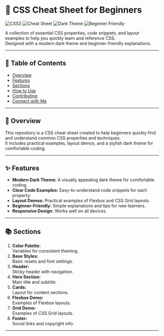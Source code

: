 # 🎨 CSS Cheat Sheet for Beginners

![CSS3](https://img.shields.io/badge/CSS3-1572B6?style=for-the-badge&logo=css3&logoColor=white)
![Cheat Sheet](https://img.shields.io/badge/Cheat%20Sheet-Reference-brightgreen?style=for-the-badge)
![Dark Theme](https://img.shields.io/badge/Dark%20Theme-Stylish-black?style=for-the-badge)
![Beginner Friendly](https://img.shields.io/badge/Beginner-Friendly-blueviolet?style=for-the-badge)

A collection of essential CSS properties, code snippets, and layout examples to help you quickly learn and reference CSS.  
Designed with a modern dark theme and beginner-friendly explanations.

---

## 📌 Table of Contents

- [Overview](#overview)
- [Features](#features)
- [Sections](#sections)
- [How to Use](#how-to-use)
- [Contributing](#contributing)
- [Connect with Me](#connect-with-me)

---

## 📝 Overview

This repository is a CSS cheat sheet created to help beginners quickly find and understand common CSS properties and techniques.  
It includes practical examples, layout demos, and a stylish dark theme for comfortable coding.

---

## ✨ Features

- **Modern Dark Theme:** A visually appealing dark theme for comfortable coding.
- **Clear Code Examples:** Easy-to-understand code snippets for each property.
- **Layout Demos:** Practical examples of Flexbox and CSS Grid layouts.
- **Beginner-Friendly:** Simple explanations and tips for new learners.
- **Responsive Design:** Works well on all devices.

---

## 📚 Sections

1.  **Color Palette:**  
    Variables for consistent theming.
2.  **Base Styles:**  
    Basic resets and font settings.
3.  **Header:**  
    Sticky header with navigation.
4.  **Hero Section:**  
    Main title and subtitle.
5.  **Cards:**  
    Layout for content sections.
6.  **Flexbox Demo:**  
    Examples of Flexbox layouts.
7.  **Grid Demo:**  
    Examples of CSS Grid layouts.
8.  **Footer:**  
    Social links and copyright info.

---

